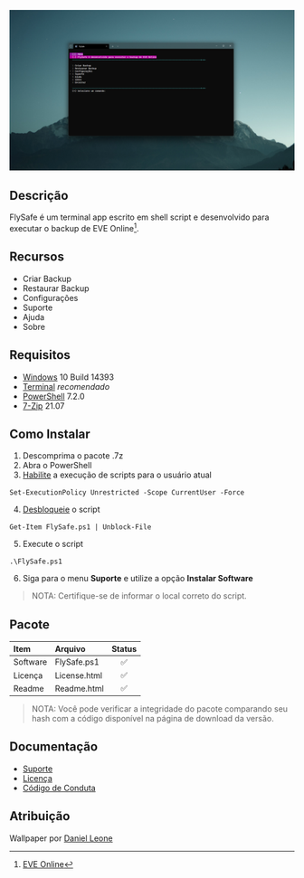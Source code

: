 ![](https://github.com/2uj1m28ohz/flysafe/blob/main/Screenshot.png)

## Descrição
FlySafe é um terminal app escrito em shell script e desenvolvido para executar o backup de EVE Online[^1].

## Recursos
- Criar Backup
- Restaurar Backup
- Configurações
- Suporte
- Ajuda
- Sobre

## Requisitos
- [Windows](https://www.microsoft.com/windows) 10 Build 14393
- [Terminal](https://www.github.com/microsoft/terminal) _recomendado_
- [PowerShell](https://www.github.com/powershell/powershell) 7.2.0
- [7-Zip](https://www.7-zip.org) 21.07

## Como Instalar
1. Descomprima o pacote .7z
2. Abra o PowerShell
3. [Habilite](https://docs.microsoft.com/powershell/module/microsoft.powershell.security/set-executionpolicy) a execução de scripts para o usuário atual
```
Set-ExecutionPolicy Unrestricted -Scope CurrentUser -Force
```
4. [Desbloqueie](https://docs.microsoft.com/powershell/module/microsoft.powershell.utility/unblock-file) o script
```
Get-Item FlySafe.ps1 | Unblock-File
```
5. Execute o script
```
.\FlySafe.ps1
```
6. Siga para o menu **Suporte** e utilize a opção **Instalar Software**
> NOTA: Certifique-se de informar o local correto do script.

## Pacote
|Item|Arquivo|Status|
|:---|:---|:---:|
|Software|FlySafe.ps1|:white_check_mark:|
|Licença|License.html|:white_check_mark:|
|Readme|Readme.html|:white_check_mark:|
> NOTA: Você pode verificar a integridade do pacote comparando seu hash com a código disponível na página de download da versão.

## Documentação
- [Suporte](https://github.com/2uj1m28ohz/flysafe/blob/main/SUPPORT.md)
- [Licença](https://github.com/2uj1m28ohz/flysafe/blob/main/LICENSE)
- [Código de Conduta](https://github.com/2uj1m28ohz/flysafe/blob/main/CODE_OF_CONDUCT.md)

## Atribuição
Wallpaper por [Daniel Leone](https://unsplash.com/photos/g30P1zcOzXo)

[^1]:[EVE Online](https://www.eveonline.com)

